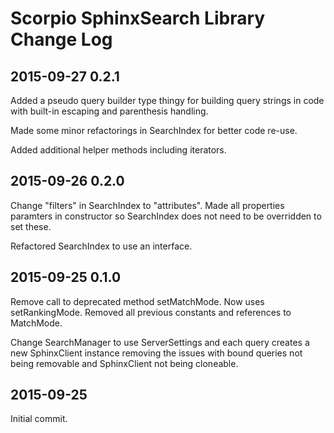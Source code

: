 Scorpio SphinxSearch Library Change Log
=======================================

2015-09-27 0.2.1
----------------

Added a pseudo query builder type thingy for building query strings in code with
built-in escaping and parenthesis handling.

Made some minor refactorings in SearchIndex for better code re-use.

Added additional helper methods including iterators.

2015-09-26 0.2.0
----------------

Change "filters" in SearchIndex to "attributes". Made all properties paramters in
constructor so SearchIndex does not need to be overridden to set these.

Refactored SearchIndex to use an interface.


2015-09-25 0.1.0
----------------

Remove call to deprecated method setMatchMode. Now uses setRankingMode. Removed all
previous constants and references to MatchMode.

Change SearchManager to use ServerSettings and each query creates a new SphinxClient
instance removing the issues with bound queries not being removable and SphinxClient
not being cloneable.

2015-09-25
----------

Initial commit.